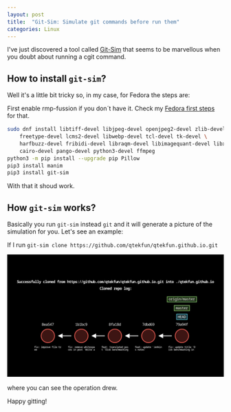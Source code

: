 ```yaml
---
layout: post
title:  "Git-Sim: Simulate git commands before run them"
categories: Linux
---
```


I've just discovered a tool called [Git-Sim](https://github.com/initialcommit-com/git-sim) that seems to be marvellous when you doubt about running a cgit command.

## How to install `git-sim`?

Well it's a little bit tricky so, in my case, for Fedora the steps are:

First enable rmp-fussion if you don´t have it. Check my [Fedora first steps](/linux/first-time-in-fedora) for that.

``` bash
sudo dnf install libtiff-devel libjpeg-devel openjpeg2-devel zlib-devel \
    freetype-devel lcms2-devel libwebp-devel tcl-devel tk-devel \
    harfbuzz-devel fribidi-devel libraqm-devel libimagequant-devel libxcb-devel \
    cairo-devel pango-devel python3-devel ffmpeg
python3 -m pip install --upgrade pip Pillow
pip3 install manim
pip3 install git-sim
```

With that it shoud work.

## How `git-sim` works?

Basically you run `git-sim` instead `git` and it will generate a picture of the simulation for you. Let's see an example:

If I run `git-sim clone https://github.com/qtekfun/qtekfun.github.io.git`

![git-sim clone example](/assets/Linux/git-sim-clone.jpg)

where you can see the operation drew.

Happy gitting!